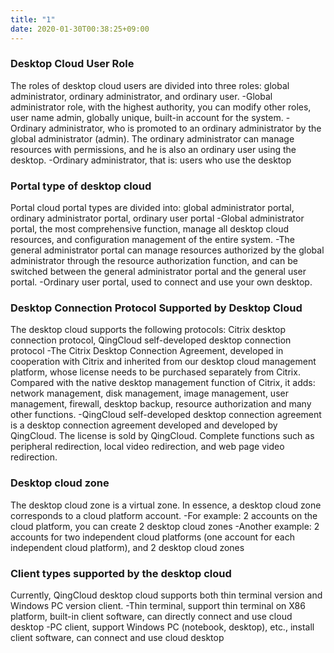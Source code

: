 ```yaml
---
title: "1"
date: 2020-01-30T00:38:25+09:00
---
```


### Desktop Cloud User Role

The roles of desktop cloud users are divided into three roles: global administrator, ordinary administrator, and ordinary user. -Global administrator role, with the highest authority, you can modify other roles, user name admin, globally unique, built-in account for the system. -Ordinary administrator, who is promoted to an ordinary administrator by the global administrator (admin). The ordinary administrator can manage resources with permissions, and he is also an ordinary user using the desktop. -Ordinary administrator, that is: users who use the desktop
  
  
  
  
### Portal type of desktop cloud

Portal cloud portal types are divided into: global administrator portal, ordinary administrator portal, ordinary user portal -Global administrator portal, the most comprehensive function, manage all desktop cloud resources, and configuration management of the entire system. -The general administrator portal can manage resources authorized by the global administrator through the resource authorization function, and can be switched between the general administrator portal and the general user portal. -Ordinary user portal, used to connect and use your own desktop.



### Desktop Connection Protocol Supported by Desktop Cloud

The desktop cloud supports the following protocols: Citrix desktop connection protocol, QingCloud self-developed desktop connection protocol -The Citrix Desktop Connection Agreement, developed in cooperation with Citrix and inherited from our desktop cloud management platform, whose license needs to be purchased separately from Citrix. Compared with the native desktop management function of Citrix, it adds: network management, disk management, image management, user management, firewall, desktop backup, resource authorization and many other functions. -QingCloud self-developed desktop connection agreement is a desktop connection agreement developed and developed by QingCloud. The license is sold by QingCloud. Complete functions such as peripheral redirection, local video redirection, and web page video redirection.

### Desktop cloud zone
The desktop cloud zone is a virtual zone. In essence, a desktop cloud zone corresponds to a cloud platform account. -For example: 2 accounts on the cloud platform, you can create 2 desktop cloud zones -Another example: 2 accounts for two independent cloud platforms (one account for each independent cloud platform), and 2 desktop cloud zones

### Client types supported by the desktop cloud
Currently, QingCloud desktop cloud supports both thin terminal version and Windows PC version client. -Thin terminal, support thin terminal on X86 platform, built-in client software, can directly connect and use cloud desktop -PC client, support Windows PC (notebook, desktop), etc., install client software, can connect and use cloud desktop
